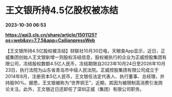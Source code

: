 # 王文银所持4.5亿股权被冻结

**2023-10-30 06:53**

**https://api3.cls.cn/share/article/1501125?os=web&sv=7.7.5&app=CailianpressWeb**

【王文银所持4.5亿股权被冻结】财联社10月30日电，天眼查App显示，近日，正威集团创始人王文银新增一则股权冻结信息，股权被执行的企业为正威控股集团有限公司，冻结股权数额4.5亿人民币，冻结期限自2023年10月24日至2026年10月23日，执行法院为山东省青岛市中级人民法院。正威控股集团有限公司成立于2014年8月，注册资本5亿人民币，王文银任法定代表人、执行董事、总经理，并持股90%。据悉，王文银被称为“世界铜王”，近期，其因为被限制高消费引发舆论关注。此外，王文银近日还卸任了深圳正威（集团）有限公司职务。